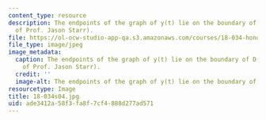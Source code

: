 ```yaml
---
content_type: resource
description: The endpoints of the graph of y(t) lie on the boundary of D. (Image courtesy
  of Prof. Jason Starr).
file: https://ol-ocw-studio-app-qa.s3.amazonaws.com/courses/18-034-honors-differential-equations-spring-2004/ade3412a58f3fa8f7cf4888d277ad571_18-034s04.jpg
file_type: image/jpeg
image_metadata:
  caption: The endpoints of the graph of y(t) lie on the boundary of D. (Image courtesy
    of Prof. Jason Starr).
  credit: ''
  image-alt: The endpoints of the graph of y(t) lie on the boundary of D.
resourcetype: Image
title: 18-034s04.jpg
uid: ade3412a-58f3-fa8f-7cf4-888d277ad571
---
```

